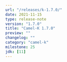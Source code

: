 ```yaml
---
url: "/releases/k-1.7.0/"
date: 2021-11-15
type: release-note
version: "1.7.0"
title: "Camel-K 1.7.0"
preview: ""
changelog: ""
category: "camel-k"
milestone: 25
jdk: [11]
---
```

